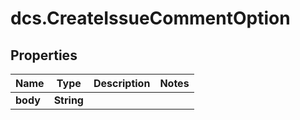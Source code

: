 # dcs.CreateIssueCommentOption

## Properties
Name | Type | Description | Notes
------------ | ------------- | ------------- | -------------
**body** | **String** |  | 
